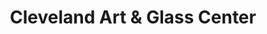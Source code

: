 ---
title: "Cleveland Art & Glass Center"
url: /cleveland-heights/cleveland-art-and-glass-center/
shop: craft
---
